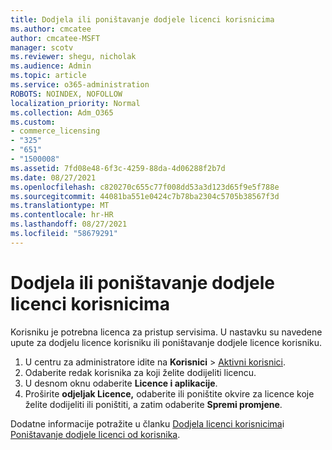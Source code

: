 ```yaml
---
title: Dodjela ili poništavanje dodjele licenci korisnicima
ms.author: cmcatee
author: cmcatee-MSFT
manager: scotv
ms.reviewer: shegu, nicholak
ms.audience: Admin
ms.topic: article
ms.service: o365-administration
ROBOTS: NOINDEX, NOFOLLOW
localization_priority: Normal
ms.collection: Adm_O365
ms.custom:
- commerce_licensing
- "325"
- "651"
- "1500008"
ms.assetid: 7fd08e48-6f3c-4259-88da-4d06288f2b7d
ms.date: 08/27/2021
ms.openlocfilehash: c820270c655c77f008dd53a3d123d65f9e5f788e
ms.sourcegitcommit: 44081ba551e0424c7b78ba2304c5705b38567f3d
ms.translationtype: MT
ms.contentlocale: hr-HR
ms.lasthandoff: 08/27/2021
ms.locfileid: "58679291"
---
```

# <a name="assign-or-unassign-licenses-to-users"></a>Dodjela ili poništavanje dodjele licenci korisnicima

Korisniku je potrebna licenca za pristup servisima. U nastavku su navedene upute za dodjelu licence korisniku ili poništavanje dodjele licence korisniku.
  
1. U centru za administratore idite na **Korisnici** \> [Aktivni korisnici](https://go.microsoft.com/fwlink/p/?linkid=834822).
2. Odaberite redak korisnika za koji želite dodijeliti licencu.
3. U desnom oknu odaberite **Licence i aplikacije**.
4. Proširite **odjeljak Licence,** odaberite ili poništite okvire za licence koje želite dodijeliti ili poništiti, a zatim odaberite **Spremi promjene**.

Dodatne informacije potražite u članku [Dodjela licenci korisnicima](https://docs.microsoft.com/microsoft-365/admin/manage/assign-licenses-to-users)i [Poništavanje dodjele licenci od korisnika](https://docs.microsoft.com/microsoft-365/admin/manage/remove-licenses-from-users).